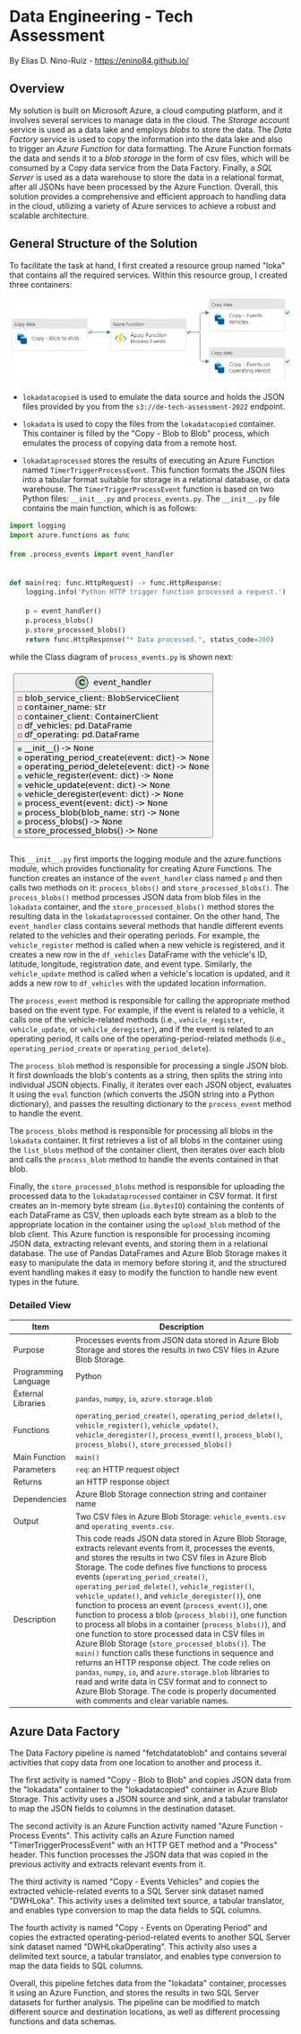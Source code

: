 # Data Engineering - Tech Assessment

By Elías D. Nino-Ruiz - https://enino84.github.io/

## Overview

My solution is built on Microsoft Azure, a cloud computing platform, and it involves several services to manage data in the cloud. The *Storage* account service is used as a data lake and employs *blobs* to store the data. The *Data Factory* service is used to copy the information into the data lake and also to trigger an *Azure Function* for data formatting. The Azure Function formats the data and sends it to a *blob storage* in the form of csv files, which will be consumed by a Copy data service from the Data Factory. Finally, a *SQL Server* is used as a data warehouse to store the data in a relational format, after all JSONs have been processed by the Azure Function. Overall, this solution provides a comprehensive and efficient approach to handling data in the cloud, utilizing a variety of Azure services to achieve a robust and scalable architecture.

## General Structure of the Solution

To facilitate the task at hand, I first created a resource group named "loka" that contains all the required services. Within this resource group, I created three containers:

<img src="images/general_pipeline.png">

- `lokadatacopied` is used to emulate the data source and holds the JSON files provided by you from the `s3://de-tech-assessment-2022` endpoint.

- `lokadata` is used to copy the files from the `lokadatacopied` container. This container is filled by the "Copy - Blob to Blob" process, which emulates the process of copying data from a remote host.

- `lokadataprocessed` stores the results of executing an Azure Function named `TimerTriggerProcessEvent`. This function formats the JSON files into a tabular format suitable for storage in a relational database, or data warehouse. The `TimerTriggerProcessEvent` function is based on two Python files: `__init__.py` and `process_events.py`. The `__init__.py` file contains the main function, which is as follows:

```python
import logging
import azure.functions as func

from .process_events import event_handler


def main(req: func.HttpRequest) -> func.HttpResponse:
    logging.info('Python HTTP trigger function processed a request.')

    p = event_handler()
    p.process_blobs()
    p.store_processed_blobs()
    return func.HttpResponse("* Data processed.", status_code=200)
```

while the Class diagram of `process_events.py` is shown next:

<img src="images/class_diagram.png">

This `__init__.py` first imports the logging module and the azure.functions module, which provides functionality for creating Azure Functions. The function creates an instance of the `event_handler` class named `p` and then calls two methods on it: `process_blobs()` and `store_processed_blobs()`. The `process_blobs()` method processes JSON data from blob files in the `lokadata` container, and the `store_processed_blobs()` method stores the resulting data in the `lokadataprocessed` container. On the other hand, The `event_handler` class contains several methods that handle different events related to the vehicles and their operating periods. For example, the `vehicle_register` method is called when a new vehicle is registered, and it creates a new row in the `df_vehicles` DataFrame with the vehicle's ID, latitude, longitude, registration date, and event type. Similarly, the `vehicle_update` method is called when a vehicle's location is updated, and it adds a new row to `df_vehicles` with the updated location information.

The `process_event` method is responsible for calling the appropriate method based on the event type. For example, if the event is related to a vehicle, it calls one of the vehicle-related methods (i.e., `vehicle_register`, `vehicle_update`, or `vehicle_deregister`), and if the event is related to an operating period, it calls one of the operating-period-related methods (i.e., `operating_period_create` or `operating_period_delete`).

The `process_blob` method is responsible for processing a single JSON blob. It first downloads the blob's contents as a string, then splits the string into individual JSON objects. Finally, it iterates over each JSON object, evaluates it using the `eval` function (which converts the JSON string into a Python dictionary), and passes the resulting dictionary to the `process_event` method to handle the event.

The `process_blobs` method is responsible for processing all blobs in the `lokadata` container. It first retrieves a list of all blobs in the container using the `list_blobs` method of the container client, then iterates over each blob and calls the `process_blob` method to handle the events contained in that blob.

Finally, the `store_processed_blobs` method is responsible for uploading the processed data to the `lokadataprocessed` container in CSV format. It first creates an in-memory byte stream (`io.BytesIO`) containing the contents of each DataFrame as CSV, then uploads each byte stream as a blob to the appropriate location in the container using the `upload_blob` method of the blob client. This Azure function is responsible for processing incoming JSON data, extracting relevant events, and storing them in a relational database. The use of Pandas DataFrames and Azure Blob Storage makes it easy to manipulate the data in memory before storing it, and the structured event handling makes it easy to modify the function to handle new event types in the future.

### Detailed View

| Item | Description |
| --- | --- |
| Purpose | Processes events from JSON data stored in Azure Blob Storage and stores the results in two CSV files in Azure Blob Storage. |
| Programming Language | Python |
| External Libraries | `pandas`, `numpy`, `io`, `azure.storage.blob` |
| Functions | `operating_period_create()`, `operating_period_delete()`, `vehicle_register()`, `vehicle_update()`, `vehicle_deregister()`, `process_event()`, `process_blob()`, `process_blobs()`, `store_processed_blobs()` |
| Main Function | `main()` |
| Parameters | `req`: an HTTP request object |
| Returns | an HTTP response object |
| Dependencies | Azure Blob Storage connection string and container name |
| Output | Two CSV files in Azure Blob Storage: `vehicle_events.csv` and `operating_events.csv`. |
| Description | This code reads JSON data stored in Azure Blob Storage, extracts relevant events from it, processes the events, and stores the results in two CSV files in Azure Blob Storage. The code defines five functions to process events (`operating_period_create()`, `operating_period_delete()`, `vehicle_register()`, `vehicle_update()`, and `vehicle_deregister()`), one function to process an event (`process_event()`), one function to process a blob (`process_blob()`), one function to process all blobs in a container (`process_blobs()`), and one function to store processed data in CSV files in Azure Blob Storage (`store_processed_blobs()`). The `main()` function calls these functions in sequence and returns an HTTP response object. The code relies on `pandas`, `numpy`, `io`, and `azure.storage.blob` libraries to read and write data in CSV format and to connect to Azure Blob Storage. The code is properly documented with comments and clear variable names. |

## Azure Data Factory

The Data Factory pipeline is named "fetchdatatoblob" and contains several activities that copy data from one location to another and process it.

The first activity is named "Copy - Blob to Blob" and copies JSON data from the "lokadata" container to the "lokadatacopied" container in Azure Blob Storage. This activity uses a JSON source and sink, and a tabular translator to map the JSON fields to columns in the destination dataset.

The second activity is an Azure Function activity named "Azure Function - Process Events". This activity calls an Azure Function named "TimerTriggerProcessEvent" with an HTTP GET method and a "Process" header. This function processes the JSON data that was copied in the previous activity and extracts relevant events from it.

The third activity is named "Copy - Events Vehicles" and copies the extracted vehicle-related events to a SQL Server sink dataset named "DWHLoka". This activity uses a delimited text source, a tabular translator, and enables type conversion to map the data fields to SQL columns.

The fourth activity is named "Copy - Events on Operating Period" and copies the extracted operating-period-related events to another SQL Server sink dataset named "DWHLokaOperating". This activity also uses a delimited text source, a tabular translator, and enables type conversion to map the data fields to SQL columns.

Overall, this pipeline fetches data from the "lokadata" container, processes it using an Azure Function, and stores the results in two SQL Server datasets for further analysis. The pipeline can be modified to match different source and destination locations, as well as different processing functions and data schemas. 



